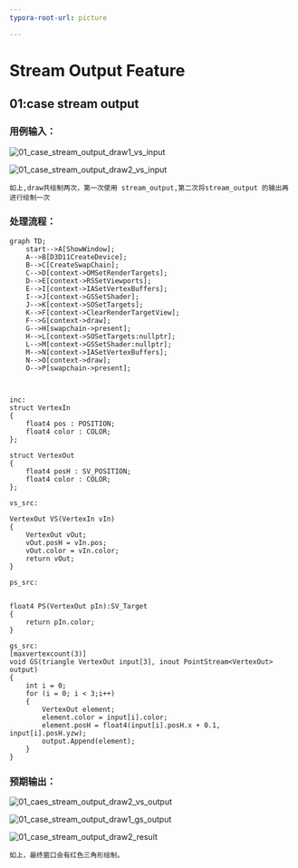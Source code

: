 ```yaml
---
typora-root-url: picture

---
```


# Stream Output Feature

## 01:case stream output

### 用例输入：

![01_case_stream_output_draw1_vs_input](/01_case_stream_output_draw1_vs_input.png)



![01_case_stream_output_draw2_vs_input](/01_case_stream_output_draw2_vs_input.png)



```
如上,draw共绘制两次，第一次使用 stream_output,第二次将stream_output 的输出再进行绘制一次
```



### 处理流程：

```mermaid
graph TD;
	start-->A[ShowWindow];
	A-->B[D3D11CreateDevice];
	B-->C[CreateSwapChain];
	C-->D[context->OMSetRenderTargets];
	D-->E[context->RSSetViewports];
	E-->I[context->IASetVertexBuffers];
	I-->J[context->GSSetShader];
	J-->K[context->SOSetTargets];
	K-->F[context->ClearRenderTargetView];
	F-->G[context->draw];
	G-->H[swapchain->present];
	H-->L[context->SOSetTargets:nullptr];
	L-->M[context->GSSetShader:nullptr];
	M-->N[context->IASetVertexBuffers];
	N-->O[context->draw];
	O-->P[swapchain->present];
	
	
```



```hlsl
inc:
struct VertexIn
{
    float4 pos : POSITION;
    float4 color : COLOR;    
};

struct VertexOut
{
    float4 posH : SV_POSITION;
    float4 color : COLOR;
};
```

```hlsl
vs_src:

VertexOut VS(VertexIn vIn)
{
    VertexOut vOut;
    vOut.posH = vIn.pos;
    vOut.color = vIn.color;
    return vOut;
}
```

```hlsl
ps_src:


float4 PS(VertexOut pIn):SV_Target
{    
    return pIn.color;
}
```

```
gs_src:
[maxvertexcount(3)]
void GS(triangle VertexOut input[3], inout PointStream<VertexOut> output)
{
    int i = 0;
    for (i = 0; i < 3;i++)
    {
        VertexOut element;
        element.color = input[i].color;
        element.posH = float4(input[i].posH.x + 0.1, input[i].posH.yzw);
        output.Append(element);        
    }
}
```



### 预期输出：

![01_caes_stream_output_draw2_vs_output](/01_caes_stream_output_draw2_vs_output.png)



![01_case_stream_output_draw1_gs_output](/01_case_stream_output_draw1_gs_output.png)



![01_case_stream_output_draw2_result](/01_case_stream_output_draw2_result.png)

```
如上，最终窗口会有红色三角形绘制。
```

